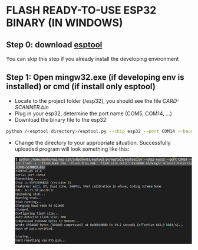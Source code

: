 # FLASH READY-TO-USE ESP32 BINARY (IN WINDOWS)

## Step 0: download [esptool]

You can skip this step if you already install the developing environment

## Step 1: Open mingw32.exe (if developing env is installed) or cmd (if install only esptool)

- Locate to the project folder (/esp32), you should see the file _CARD-SCANNER.bin_
- Plug in your esp32, determine the port name (COM5, COM14, ...)
- Download the binary file to the esp32:

```bash
python /<esptool directory>/esptool.py --chip esp32 --port COM14 --baud 921600 --before default_reset --after hard_reset write_flash -z --flash_mode dio --flash_freq 40m --flash_size detect 0x10000 /<project_directory>/CARD-SCANNER.bin
```

- Change the directory to your appropriate situation. Successfully uploaded program will look something like this:

  ![esp3201](pictures/esp3201.png)

[esptool]: https://github.com/espressif/esptool